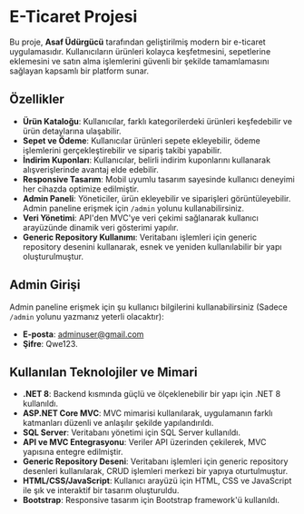 # E-Ticaret Projesi

Bu proje, **Asaf Üdürgücü** tarafından geliştirilmiş modern bir e-ticaret uygulamasıdır. Kullanıcıların ürünleri kolayca keşfetmesini, sepetlerine eklemesini ve satın alma işlemlerini güvenli bir şekilde tamamlamasını sağlayan kapsamlı bir platform sunar.

## Özellikler

- **Ürün Kataloğu**: Kullanıcılar, farklı kategorilerdeki ürünleri keşfedebilir ve ürün detaylarına ulaşabilir.
- **Sepet ve Ödeme**: Kullanıcılar ürünleri sepete ekleyebilir, ödeme işlemlerini gerçekleştirebilir ve sipariş takibi yapabilir.
- **İndirim Kuponları**: Kullanıcılar, belirli indirim kuponlarını kullanarak alışverişlerinde avantaj elde edebilir.
- **Responsive Tasarım**: Mobil uyumlu tasarım sayesinde kullanıcı deneyimi her cihazda optimize edilmiştir.
- **Admin Paneli**: Yöneticiler, ürün ekleyebilir ve siparişleri görüntüleyebilir. Admin paneline erişmek için `/admin` yolunu kullanabilirsiniz.
- **Veri Yönetimi**: API'den MVC'ye veri çekimi sağlanarak kullanıcı arayüzünde dinamik veri gösterimi yapılır.
- **Generic Repository Kullanımı**: Veritabanı işlemleri için generic repository desenini kullanarak, esnek ve yeniden kullanılabilir bir yapı oluşturulmuştur.

## Admin Girişi

Admin paneline erişmek için şu kullanıcı bilgilerini kullanabilirsiniz (Sadece `/admin` yolunu yazmanız yeterli olacaktır):

- **E-posta**: adminuser@gmail.com
- **Şifre**: Qwe123.

## Kullanılan Teknolojiler ve Mimari

- **.NET 8**: Backend kısmında güçlü ve ölçeklenebilir bir yapı için .NET 8 kullanıldı.
- **ASP.NET Core MVC**: MVC mimarisi kullanılarak, uygulamanın farklı katmanları düzenli ve anlaşılır şekilde yapılandırıldı.
- **SQL Server**: Veritabanı yönetimi için SQL Server kullanıldı.
- **API ve MVC Entegrasyonu**: Veriler API üzerinden çekilerek, MVC yapısına entegre edilmiştir.
- **Generic Repository Deseni**: Veritabanı işlemleri için generic repository desenleri kullanılarak, CRUD işlemleri merkezi bir yapıya oturtulmuştur.
- **HTML/CSS/JavaScript**: Kullanıcı arayüzü için HTML, CSS ve JavaScript ile şık ve interaktif bir tasarım oluşturuldu.
- **Bootstrap**: Responsive tasarım için Bootstrap framework'ü kullanıldı.
